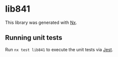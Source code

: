 # lib841

This library was generated with [Nx](https://nx.dev).

## Running unit tests

Run `nx test lib841` to execute the unit tests via [Jest](https://jestjs.io).
